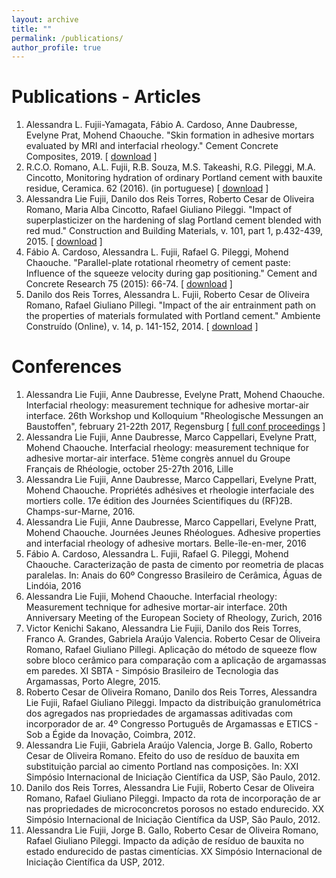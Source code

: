 ```yaml
---
layout: archive
title: ""
permalink: /publications/
author_profile: true
---
```


# Publications - Articles
1. Alessandra L. Fujii-Yamagata, Fábio A. Cardoso, Anne Daubresse, Evelyne Prat, Mohend Chaouche. "Skin formation in adhesive mortars evaluated by MRI and interfacial rheology." Cement Concrete Composites, 2019. [ [download](https://www.sciencedirect.com/science/article/pii/S0958946518305420) ]
2. R.C.O. Romano, A.L. Fujii, R.B. Souza, M.S. Takeashi, R.G. Pileggi, M.A. Cincotto, Monitoring hydration of ordinary Portland cement with bauxite residue, Ceramica. 62 (2016). (in portuguese) [ [download](http://www.scielo.br/scielo.php?script=sci_arttext&pid=S0366-69132016000300215) ]
3. Alessandra Lie Fujii, Danilo dos Reis Torres, Roberto Cesar de Oliveira Romano, Maria Alba Cincotto, Rafael Giuliano Pileggi. "Impact of superplasticizer on the hardening of slag Portland cement blended with red mud." Construction and Building Materials, v. 101, part 1, p.432-439, 2015. [ [download](http://www.sciencedirect.com/science/article/pii/S0950061815304785) ]
4. Fábio A. Cardoso, Alessandra L. Fujii, Rafael G. Pileggi, Mohend Chaouche. "Parallel-plate rotational rheometry of cement paste: Influence of the squeeze velocity during gap positioning." Cement and Concrete Research 75 (2015): 66-74. [ [download](http://www.sciencedirect.com/science/article/pii/S0008884615001167) ]
5. Danilo dos Reis Torres, Alessandra L. Fujii, Roberto Cesar de Oliveira Romano, Rafael Giuliano Pillegi. "Impact of the air entrainment path on the properties of materials formulated with Portland cement." Ambiente Construído (Online), v. 14, p. 141-152, 2014. [ [download](http://www.scielo.br/scielo.php?pid=S1678-86212014000200010&script=sci_arttext) ]


# Conferences
1. Alessandra Lie Fujii, Anne Daubresse, Evelyne Pratt, Mohend Chaouche. Interfacial rheology: measurement technique for adhesive mortar-air interface. 26th Workshop und Kolloquium "Rheologische Messungen an Baustoffen", february 21-22th 2017, Regensburg [ [full conf proceedings](https://tredition.de/autoren/markus-greim-17000/rheologische-messungen-an-baustoffen-2017-e-book-89985/) ] 
2. Alessandra Lie Fujii, Anne Daubresse, Marco Cappellari, Evelyne Pratt, Mohend Chaouche. Interfacial rheology: measurement technique for adhesive mortar-air interface. 51ème congrès annuel du Groupe Français de Rhéologie,  october 25-27th 2016, Lille
3. Alessandra Lie Fujii, Anne Daubresse, Marco Cappellari, Evelyne Pratt, Mohend Chaouche. Propriétés adhésives et rheologie interfaciale des mortiers colle. 17e édition des Journées Scientifiques du (RF)2B. Champs-sur-Marne, 2016.
4. Alessandra Lie Fujii, Anne Daubresse, Marco Cappellari, Evelyne Pratt, Mohend Chaouche. Journées Jeunes Rhéologues. Adhesive properties and interfacial rheology of adhesive mortars. Belle-île-en-mer, 2016
5. Fábio A. Cardoso, Alessandra L. Fujii, Rafael G. Pileggi, Mohend Chaouche. Caracterização de pasta de cimento por reometria de placas paralelas. In: Anais do 60º Congresso Brasileiro de Cerâmica, Águas de Lindóia, 2016
6. Alessandra Lie Fujii, Mohend Chaouche. Interfacial rheology: Measurement technique for adhesive mortar-air interface. 20th Anniversary Meeting of the European Society of Rheology, Zurich, 2016
7. Victor Kenichi Sakano,  Alessandra Lie Fujii, Danilo dos Reis Torres, Franco A. Grandes, Gabriela Araújo Valencia. Roberto Cesar de Oliveira Romano, Rafael Giuliano Pillegi.  Aplicação do método de squeeze flow sobre bloco cerâmico para comparação com a aplicação de argamassas em paredes. XI SBTA - Simpósio Brasileiro de Tecnologia das Argamassas, Porto Alegre, 2015.
8. Roberto Cesar de Oliveira Romano, Danilo dos Reis Torres, Alessandra Lie Fujii, Rafael Giuliano Pileggi. Impacto da distribuição granulométrica dos agregados nas propriedades de argamassas aditivadas com incorporador de ar.  4º Congresso Português de Argamassas e ETICS - Sob a Égide da Inovação, Coimbra, 2012.
9. Alessandra Lie Fujii, Gabriela Araújo Valencia, Jorge B. Gallo, Roberto Cesar de Oliveira Romano. Efeito do uso de resíduo de bauxita em substituição parcial ao cimento Portland nas composições. In: XXI Simpósio Internacional de Iniciação Científica da USP, São Paulo, 2012.
10. Danilo dos Reis Torres, Alessandra Lie Fujii, Roberto Cesar de Oliveira Romano, Rafael Giuliano Pileggi. Impacto da rota de incorporação de ar nas propriedades de microconcretos porosos no estado endurecido. XX Simpósio Internacional de Iniciação Científica da USP, São Paulo, 2012.
11. Alessandra Lie Fujii, Jorge B. Gallo, Roberto Cesar de Oliveira Romano, Rafael Giuliano Pileggi. Impacto da adição de resíduo de bauxita no estado endurecido de pastas cimentícias. XX Simpósio Internacional de Iniciação Científica da USP, 2012.
